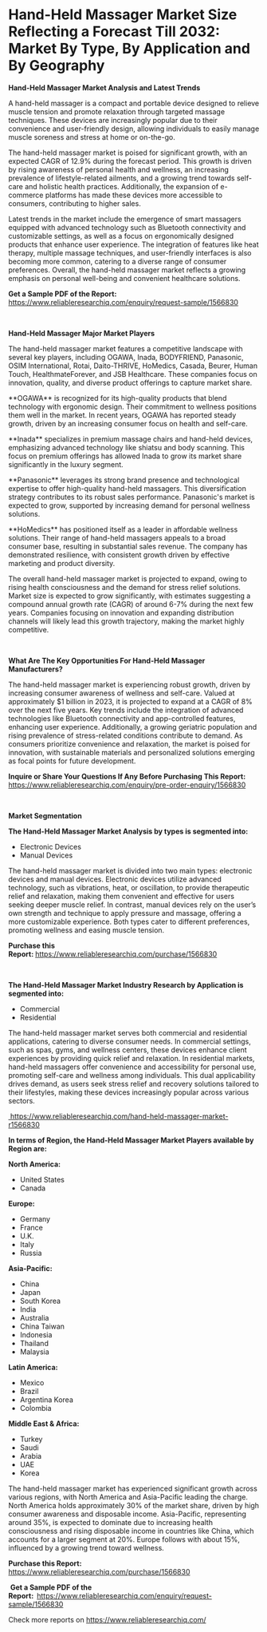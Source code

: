 <p><h1>Hand-Held Massager Market Size Reflecting a Forecast Till 2032: Market By Type, By Application and By Geography</h1></p><p><strong>Hand-Held Massager Market Analysis and Latest Trends</strong></p>
<p><p>A hand-held massager is a compact and portable device designed to relieve muscle tension and promote relaxation through targeted massage techniques. These devices are increasingly popular due to their convenience and user-friendly design, allowing individuals to easily manage muscle soreness and stress at home or on-the-go.</p><p>The hand-held massager market is poised for significant growth, with an expected CAGR of 12.9% during the forecast period. This growth is driven by rising awareness of personal health and wellness, an increasing prevalence of lifestyle-related ailments, and a growing trend towards self-care and holistic health practices. Additionally, the expansion of e-commerce platforms has made these devices more accessible to consumers, contributing to higher sales.</p><p>Latest trends in the market include the emergence of smart massagers equipped with advanced technology such as Bluetooth connectivity and customizable settings, as well as a focus on ergonomically designed products that enhance user experience. The integration of features like heat therapy, multiple massage techniques, and user-friendly interfaces is also becoming more common, catering to a diverse range of consumer preferences. Overall, the hand-held massager market reflects a growing emphasis on personal well-being and convenient healthcare solutions.</p></p>
<p><strong>Get a Sample PDF of the Report:&nbsp;</strong> <a href="https://www.reliableresearchiq.com/enquiry/request-sample/1566830?utm_campaign=2713&utm_medium=2&utm_source=Github&utm_content=ia&utm_term=22032025&utm_id=hand-held-massager">https://www.reliableresearchiq.com/enquiry/request-sample/1566830</a></p>
<p>&nbsp;</p>
<p><strong>Hand-Held Massager Major Market Players</strong></p>
<p><p>The hand-held massager market features a competitive landscape with several key players, including OGAWA, Inada, BODYFRIEND, Panasonic, OSIM International, Rotai, Daito-THRIVE, HoMedics, Casada, Beurer, Human Touch, HealthmateForever, and JSB Healthcare. These companies focus on innovation, quality, and diverse product offerings to capture market share.</p><p>**OGAWA** is recognized for its high-quality products that blend technology with ergonomic design. Their commitment to wellness positions them well in the market. In recent years, OGAWA has reported steady growth, driven by an increasing consumer focus on health and self-care.</p><p>**Inada** specializes in premium massage chairs and hand-held devices, emphasizing advanced technology like shiatsu and body scanning. This focus on premium offerings has allowed Inada to grow its market share significantly in the luxury segment.</p><p>**Panasonic** leverages its strong brand presence and technological expertise to offer high-quality hand-held massagers. This diversification strategy contributes to its robust sales performance. Panasonic's market is expected to grow, supported by increasing demand for personal wellness solutions.</p><p>**HoMedics** has positioned itself as a leader in affordable wellness solutions. Their range of hand-held massagers appeals to a broad consumer base, resulting in substantial sales revenue. The company has demonstrated resilience, with consistent growth driven by effective marketing and product diversity.</p><p>The overall hand-held massager market is projected to expand, owing to rising health consciousness and the demand for stress relief solutions. Market size is expected to grow significantly, with estimates suggesting a compound annual growth rate (CAGR) of around 6-7% during the next few years. Companies focusing on innovation and expanding distribution channels will likely lead this growth trajectory, making the market highly competitive.</p></p>
<p>&nbsp;</p>
<p><strong>What Are The Key Opportunities For Hand-Held Massager Manufacturers?</strong></p>
<p><p>The hand-held massager market is experiencing robust growth, driven by increasing consumer awareness of wellness and self-care. Valued at approximately $1 billion in 2023, it is projected to expand at a CAGR of 8% over the next five years. Key trends include the integration of advanced technologies like Bluetooth connectivity and app-controlled features, enhancing user experience. Additionally, a growing geriatric population and rising prevalence of stress-related conditions contribute to demand. As consumers prioritize convenience and relaxation, the market is poised for innovation, with sustainable materials and personalized solutions emerging as focal points for future development.</p></p>
<p><strong>Inquire or Share Your Questions If Any Before Purchasing This Report:</strong> <a href="https://www.reliableresearchiq.com/enquiry/pre-order-enquiry/1566830?utm_campaign=2713&utm_medium=2&utm_source=Github&utm_content=ia&utm_term=22032025&utm_id=hand-held-massager">https://www.reliableresearchiq.com/enquiry/pre-order-enquiry/1566830</a></p>
<p>&nbsp;</p>
<p><strong>Market Segmentation</strong></p>
<p><strong>The Hand-Held Massager Market Analysis by types is segmented into:</strong></p>
<p><ul><li>Electronic Devices</li><li>Manual Devices</li></ul></p>
<p><p>The hand-held massager market is divided into two main types: electronic devices and manual devices. Electronic devices utilize advanced technology, such as vibrations, heat, or oscillation, to provide therapeutic relief and relaxation, making them convenient and effective for users seeking deeper muscle relief. In contrast, manual devices rely on the user’s own strength and technique to apply pressure and massage, offering a more customizable experience. Both types cater to different preferences, promoting wellness and easing muscle tension.</p></p>
<p><strong>Purchase this Report:&nbsp;</strong><a href="https://www.reliableresearchiq.com/purchase/1566830?utm_campaign=2713&utm_medium=2&utm_source=Github&utm_content=ia&utm_term=22032025&utm_id=hand-held-massager">https://www.reliableresearchiq.com/purchase/1566830</a></p>
<p>&nbsp;</p>
<p><strong>The Hand-Held Massager Market Industry Research by Application is segmented into:</strong></p>
<p><ul><li>Commercial</li><li>Residential</li></ul></p>
<p><p>The hand-held massager market serves both commercial and residential applications, catering to diverse consumer needs. In commercial settings, such as spas, gyms, and wellness centers, these devices enhance client experiences by providing quick relief and relaxation. In residential markets, hand-held massagers offer convenience and accessibility for personal use, promoting self-care and wellness among individuals. This dual applicability drives demand, as users seek stress relief and recovery solutions tailored to their lifestyles, making these devices increasingly popular across various sectors.</p></p>
<p><a href="https://www.reliableresearchiq.com/hand-held-massager-market-r1566830?utm_campaign=2713&utm_medium=2&utm_source=Github&utm_content=ia&utm_term=22032025&utm_id=hand-held-massager">&nbsp;https://www.reliableresearchiq.com/hand-held-massager-market-r1566830</a></p>
<p><strong>In terms of Region, the Hand-Held Massager Market Players available by Region are:</strong></p>
<p>
    <p> <strong> North America: </strong>
        <ul>
            <li>United States</li>
            <li>Canada</li>
        </ul>
        </p> 
    <p> <strong> Europe: </strong>
        <ul>
            <li>Germany</li>
            <li>France</li>
            <li>U.K.</li>
            <li>Italy</li>
            <li>Russia</li>
        </ul>
        </p> 
    <p> <strong> Asia-Pacific: </strong>
        <ul>
            <li>China</li>
            <li>Japan</li>
            <li>South Korea</li>
            <li>India</li>
            <li>Australia</li>
            <li>China Taiwan</li>
            <li>Indonesia</li>
            <li>Thailand</li>
            <li>Malaysia</li>
        </ul>
        </p> 
    <p> <strong> Latin America: </strong>
        <ul>
            <li>Mexico</li>
            <li>Brazil</li>
            <li>Argentina Korea</li>
            <li>Colombia</li>
        </ul>
        </p> 
    <p> <strong> Middle East & Africa: </strong>
        <ul>
            <li>Turkey</li>
            <li>Saudi</li>
            <li>Arabia</li>
            <li>UAE</li>
            <li>Korea</li>
        </ul>
    </p>
    </p>
<p><p>The hand-held massager market has experienced significant growth across various regions, with North America and Asia-Pacific leading the charge. North America holds approximately 30% of the market share, driven by high consumer awareness and disposable income. Asia-Pacific, representing around 35%, is expected to dominate due to increasing health consciousness and rising disposable income in countries like China, which accounts for a larger segment at 20%. Europe follows with about 15%, influenced by a growing trend toward wellness.</p></p>
<p><strong>Purchase this Report: </strong><a href="https://www.reliableresearchiq.com/purchase/1566830?utm_campaign=2713&utm_medium=2&utm_source=Github&utm_content=ia&utm_term=22032025&utm_id=hand-held-massager">https://www.reliableresearchiq.com/purchase/1566830</a></p>
<p>&nbsp;<strong>Get a Sample PDF of the Report:&nbsp;&nbsp;</strong><a href="https://www.reliableresearchiq.com/enquiry/request-sample/1566830?utm_campaign=2713&utm_medium=2&utm_source=Github&utm_content=ia&utm_term=22032025&utm_id=hand-held-massager">https://www.reliableresearchiq.com/enquiry/request-sample/1566830</a></p>
<p><strong></strong></p>
<p>Check more reports on <a href="https://www.reliableresearchiq.com/?utm_campaign=2713&utm_medium=2&utm_source=Github&utm_content=ia&utm_term=22032025&utm_id=hand-held-massager">https://www.reliableresearchiq.com/</a></p>